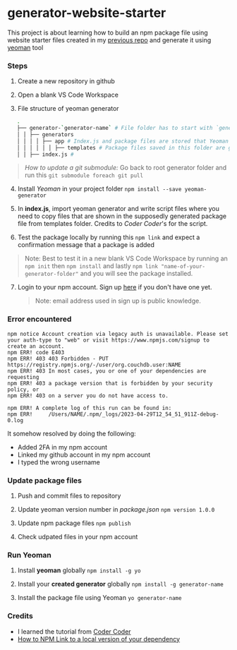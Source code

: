 # generator-website-starter

This project is about learning how to build an npm package file using website starter files created in my [previous repo](https://github.com/francesjgonzales/website-starter) and generate it using [yeoman](https://yeoman.io/) tool

### Steps

1. Create a new repository in github

2. Open a blank VS Code Workspace

3. File structure of yeoman generator

```bash
   .
   ├── generator-`generator-name` # File folder has to start with `generator` followed by a dash then your generator name
   │ │ ├── generators
   │ │ │ │ ├── app # Index.js and package files are stored that Yeoman uses to generate
   │ │ │ │ │ │ ├── templates # Package files saved in this folder are generated by Yeoman. Copy files in this folder, alternatively, use `git submodule add 'link of repository'` to load another git repository as a sub folder in the main repository. > Note: If there was a change in original repository, the files in this folder needs to be updated manually
   │ │ ├── index.js #
```

> _How to update a git submodule:_ Go back to root generator folder and run this `git submodule foreach git pull`

4. Install _Yeoman_ in your project folder
   `npm install --save yeoman-generator`

5. In **index.js**, import yeoman generator and write script files where you need to copy files that are shown in the supposedly generated package file from templates folder. Credits to _Coder Coder_'s for the script.

6. Test the package locally by running this `npm link` and expect a confirmation message that a package is added

> Note: Best to test it in a new blank VS Code Workspace by running an `npm init` then `npm install` and lastly `npm link "name-of-your-generator-folder"` and you will see the package installed.

7. Login to your npm account. Sign up [here](https://www.npmjs.com/signup) if you don't have one yet.
   > Note: email address used in sign up is public knowledge.

### Error encountered

```
npm notice Account creation via legacy auth is unavailable. Please set your auth-type to "web" or visit https://www.npmjs.com/signup to create an account.
npm ERR! code E403
npm ERR! 403 403 Forbidden - PUT https://registry.npmjs.org/-/user/org.couchdb.user:NAME
npm ERR! 403 In most cases, you or one of your dependencies are requesting
npm ERR! 403 a package version that is forbidden by your security policy, or
npm ERR! 403 on a server you do not have access to.

npm ERR! A complete log of this run can be found in:
npm ERR!     /Users/NAME/.npm/_logs/2023-04-29T12_54_51_911Z-debug-0.log
```

It somehow resolved by doing the following:

- Added 2FA in my npm account
- Linked my github account in my npm account
- I typed the wrong username

### Update package files

1. Push and commit files to repository

2. Update yeoman version number in _package.json_
   `npm version 1.0.0`

3. Update npm package files
   `npm publish`

4. Check udpated files in your npm account

### Run Yeoman

1. Install **yeoman** globally
   `npm install -g yo`

2. Install your **created generator** globally
   `npm install -g generator-name`

3. Install the package file using Yeoman
   `yo generator-name`

### Credits

- I learned the tutorial from [Coder Coder](https://www.youtube.com/watch?v=NgaV7503dTk&t=420s)
- [How to NPM Link to a local version of your dependency](https://medium.com/@AidThompsin/how-to-npm-link-to-a-local-version-of-your-dependency-84e82126667a)
